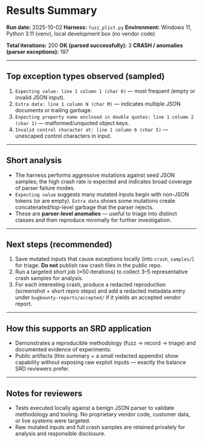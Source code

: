 # Results Summary

**Run date:** 2025-10-02
**Harness:** `fuzz_plist.py`
**Environment:** Windows 11, Python 3.11 (venv), local development box (no vendor code)

**Total iterations:** 200
**OK (parsed successfully):** 3
**CRASH / anomalies (parser exceptions):** 197

---

## Top exception types observed (sampled)

1. `Expecting value: line 1 column 1 (char 0)` — most frequent (empty or invalid JSON input).
2. `Extra data: line 1 column N (char M)` — indicates multiple JSON documents or trailing garbage.
3. `Expecting property name enclosed in double quotes: line 1 column 2 (char 1)` — malformed/unquoted object keys.
4. `Invalid control character at: line 1 column 6 (char 5)` — unescaped control characters in input.

---

## Short analysis

* The harness performs aggressive mutations against seed JSON samples; the high crash rate is expected and indicates broad coverage of parser failure modes.
* `Expecting value` suggests many mutated inputs begin with non-JSON tokens (or are empty). `Extra data` shows some mutations create concatenated/top-level garbage that the parser rejects.
* These are **parser-level anomalies** — useful to triage into distinct classes and then reproduce minimally for further investigation.

---

## Next steps (recommended)

1. Save mutated inputs that cause exceptions locally (into `crash_samples/`) for triage. **Do not** publish raw crash files in the public repo.
2. Run a targeted short job (≈50 iterations) to collect 3–5 representative crash samples for analysis.
3. For each interesting crash, produce a redacted reproduction (screenshot + short repro steps) and add a redacted metadata entry under `bugbounty-reports/accepted/` if it yields an accepted vendor report.

---

## How this supports an SRD application

* Demonstrates a reproducible methodology (fuzz → record → triage) and documented evidence of experiments.
* Public artifacts (this summary + a small redacted appendix) show capability without exposing raw exploit inputs — exactly the balance SRD reviewers prefer.

---

## Notes for reviewers

* Tests executed locally against a benign JSON parser to validate methodology and tooling. No proprietary vendor code, customer data, or live systems were targeted.
* Raw mutated inputs and full crash samples are retained privately for analysis and responsible disclosure.
